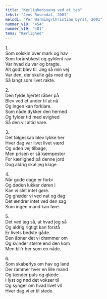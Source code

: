```yaml
---
title: "Kærlighedssang ved et tab"
tekst: "Jens Rosendal, 2001"
melodi: "Per Warming/Christian Dyrst, 2001"
nummer_v18: "454"
nummer_v19: "481"
tema: "Kærlighed"
---
```


1\.\
Som solskin over mark og hav\
Som forårsblæst og gyldent rav\
Var hvad du var og bragte.\
Alt godt blev til. Jeg så min vej\
Var den, der skulle gås med dig\
Så langt som livet rakte.

2\.\
Den fylde hjertet råber på\
Blev ved et under til at nå\
Og ingen kan forklare.\
Som nåde dykker den herned\
Og fylder tid med evighed\
Så den vil altid vare.

3\.\
Det følgeskab blev lykke her\
Hver dag var livet livet værd\
Og uden vej tilbage,\
Men prisen er så kæmpestor\
For kærlighed på denne jord\
Dog aldrig skal jeg klage.

4\.\
Når gode dage er forbi\
Og døden lukker døren i\
Kan vi slet intet gøre.\
Og græder vi ved nat og dag\
Det ændrer intet ved den sag\
Som ingen mand kan føre.

5\.\
Det ved jeg så, at hvad jeg så\
Og aldrig rigtigt kan forstå\
Er livets bedste gåde.\
Den åbner det vi drømmer om\
Og svinder større end den kom\
Men bli'r her som en nåde.

6\.\
Som skaberlys om hav og land\
Der rammer hver en lille mand\
Og tænder puls og glæde.\
I lyst og nød det vokser til\
Og synger om hvad livet vil\
Hver dag vi er til stede.